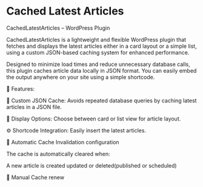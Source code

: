 # Cached Latest Articles

CachedLatestArticles – WordPress Plugin

CachedLatestArticles is a lightweight and flexible WordPress plugin that fetches and displays the latest articles either in a card layout or a simple list, using a custom JSON-based caching system for enhanced performance.

Designed to minimize load times and reduce unnecessary database calls, this plugin caches article data locally in JSON format. You can easily embed the output anywhere on your site using a simple shortcode.

🔧 Features:

🔁 Custom JSON Cache: Avoids repeated database queries by caching latest articles in a JSON file.

📰 Display Options: Choose between card or list view for article layout.

⚙️ Shortcode Integration: Easily insert the latest articles.

🔄 Automatic Cache Invalidation configuration

The cache is automatically cleared when:

A new article is created updated or deleted(published or scheduled)

🧹 Manual Cache renew
